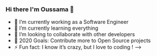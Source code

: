 ### Hi there I'm Oussama 👋

- 🔭 I’m currently working as a Software Engineer
- 🌱 I’m currently learning everything
- 👯 I’m looking to collaborate with other developers
- 🥅 2020 Goals: Contribute more to Open Source projects
- ⚡ Fun fact: I know it’s crazy, but I love to coding !
-->
